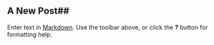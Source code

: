 ## A New Post##



Enter text in [Markdown](http://daringfireball.net/projects/markdown/). Use the toolbar above, or click the **?** button for formatting help.
